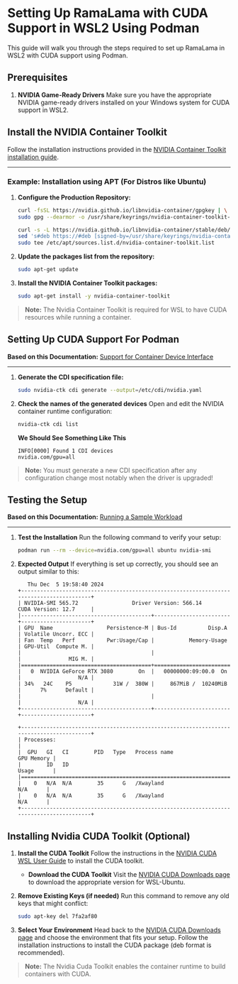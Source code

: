 # Setting Up RamaLama with CUDA Support in WSL2 Using Podman

This guide will walk you through the steps required to set up RamaLama in WSL2 with CUDA support using Podman.

## Prerequisites

1. **NVIDIA Game-Ready Drivers**
   Make sure you have the appropriate NVIDIA game-ready drivers installed on your Windows system for CUDA support in WSL2.

## Install the NVIDIA Container Toolkit
Follow the installation instructions provided in the [NVIDIA Container Toolkit installation guide](https://docs.nvidia.com/datacenter/cloud-native/container-toolkit/latest/install-guide.html).

---

### Example: Installation using APT (For Distros like Ubuntu)

1. **Configure the Production Repository:**
   ```bash
   curl -fsSL https://nvidia.github.io/libnvidia-container/gpgkey | \
   sudo gpg --dearmor -o /usr/share/keyrings/nvidia-container-toolkit-keyring.gpg
   
   curl -s -L https://nvidia.github.io/libnvidia-container/stable/deb/nvidia-container-toolkit.list | \
   sed 's#deb https://#deb [signed-by=/usr/share/keyrings/nvidia-container-toolkit-keyring.gpg] https://#g' | \
   sudo tee /etc/apt/sources.list.d/nvidia-container-toolkit.list

2. **Update the packages list from the repository:**
   ```bash
   sudo apt-get update
3. **Install the NVIDIA Container Toolkit packages:**
   ```bash
   sudo apt-get install -y nvidia-container-toolkit
   ```
  > **Note:** The Nvidia Container Toolkit is required for WSL to have CUDA resources while running a container. 


## Setting Up CUDA Support For Podman
**Based on this Documentation:**  [Support for Container Device Interface](https://docs.nvidia.com/datacenter/cloud-native/container-toolkit/latest/cdi-support.html)

---

1. **Generate the CDI specification file:**
   ```bash
   sudo nvidia-ctk cdi generate --output=/etc/cdi/nvidia.yaml
   ```

2. **Check the names of the generated devices**
   Open and edit the NVIDIA container runtime configuration:
   ```bash
   nvidia-ctk cdi list
     ```
   **We Should See Something Like This**
   ```
   INFO[0000] Found 1 CDI devices
   nvidia.com/gpu=all
   ```
> **Note:** You must generate a new CDI specification after any configuration change most notably when the driver is upgraded!

## Testing the Setup
**Based on this Documentation:**  [Running a Sample Workload](https://docs.nvidia.com/datacenter/cloud-native/container-toolkit/latest/sample-workload.html)

---


1. **Test the Installation**
   Run the following command to verify your setup:
   ```bash
   podman run --rm --device=nvidia.com/gpu=all ubuntu nvidia-smi
   ```

2. **Expected Output**
   If everything is set up correctly, you should see an output similar to this:
   ```text
      Thu Dec  5 19:58:40 2024
   +-----------------------------------------------------------------------------------------+
   | NVIDIA-SMI 565.72                 Driver Version: 566.14         CUDA Version: 12.7     |
   |-----------------------------------------+------------------------+----------------------+
   | GPU  Name                 Persistence-M | Bus-Id          Disp.A | Volatile Uncorr. ECC |
   | Fan  Temp   Perf          Pwr:Usage/Cap |           Memory-Usage | GPU-Util  Compute M. |
   |                                         |                        |               MIG M. |
   |=========================================+========================+======================|
   |   0  NVIDIA GeForce RTX 3080        On  |   00000000:09:00.0  On |                  N/A |
   | 34%   24C    P5             31W /  380W |     867MiB /  10240MiB |      7%      Default |
   |                                         |                        |                  N/A |
   +-----------------------------------------+------------------------+----------------------+

   +-----------------------------------------------------------------------------------------+
   | Processes:                                                                              |
   |  GPU   GI   CI        PID   Type   Process name                              GPU Memory |
   |        ID   ID                                                               Usage      |
   |=========================================================================================|
   |    0   N/A  N/A        35      G   /Xwayland                                   N/A      |
   |    0   N/A  N/A        35      G   /Xwayland                                   N/A      |
   +-----------------------------------------------------------------------------------------+
   ```

## Installing Nvidia CUDA Toolkit (Optional)

1. **Install the CUDA Toolkit**
   Follow the instructions in the [NVIDIA CUDA WSL User Guide](https://docs.nvidia.com/cuda/wsl-user-guide/index.html) to install the CUDA toolkit.

   - **Download the CUDA Toolkit**
     Visit the [NVIDIA CUDA Downloads page](https://developer.nvidia.com/cuda-downloads?target_os=Linux&target_arch=x86_64&Distribution=WSL-Ubuntu&target_version=2.0&target_type=deb_local) to download the appropriate version for WSL-Ubuntu.

2. **Remove Existing Keys (if needed)**
   Run this command to remove any old keys that might conflict:
   ```bash
   sudo apt-key del 7fa2af80
   ```

3. **Select Your Environment**
   Head back to the [NVIDIA CUDA Downloads page](https://developer.nvidia.com/cuda-downloads?target_os=Linux&target_arch=x86_64&Distribution=WSL-Ubuntu&target_version=2.0&target_type=deb_local) and choose the environment that fits your setup. Follow the installation instructions to install the CUDA package (deb format is recommended).

  > **Note:** The Nvidia Cuda Toolkit enables the container runtime to build containers with CUDA. 